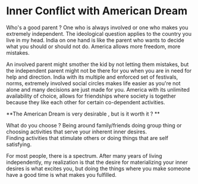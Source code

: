 # Inner Conflict with American Dream 

Who's a good parent ? One who is always involved or one who makes you extremely independent. The ideological question applies to the country you live in my head.
India on one hand is like the parent who wants to decide what you should or should not do. America allows more freedom, more mistakes. 

An involved parent might smother the kid by not letting them mistakes,  but the independent parent might not be there for you when you are in need 
for help and direction. India with its multiple and enforced set of festivals, norms, extremely involved social circles makes life  easier as you're not alone and many decisions are just made for you. 
America with its unlimited availability of choice, allows for friendships where society is together because they like each other for 
certain co-dependent activities. 

**The American Dream is very desirable , but is it worth it ? **

What do you choose ? Being around family/friends doing group thing or choosing activities that serve your inherent inner desires.  
Finding activities that stimulate others or doing things that are self satisfying. 

For most people, there is a spectrum.  After many years of living independently, my realization is that the desire for materializing
your inner desires is what excites you, but doing the things where you make someone have a good time is what makes you fulfilled.
